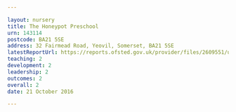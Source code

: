 ```yaml
---

layout: nursery
title: The Honeypot Preschool
urn: 143114
postcode: BA21 5SE
address: 32 Fairmead Road, Yeovil, Somerset, BA21 5SE
latestReportUrl: https://reports.ofsted.gov.uk/provider/files/2609551/urn/143114.pdf
teaching: 2
development: 2
leadership: 2
outcomes: 2
overall: 2
date: 21 October 2016

---
```

